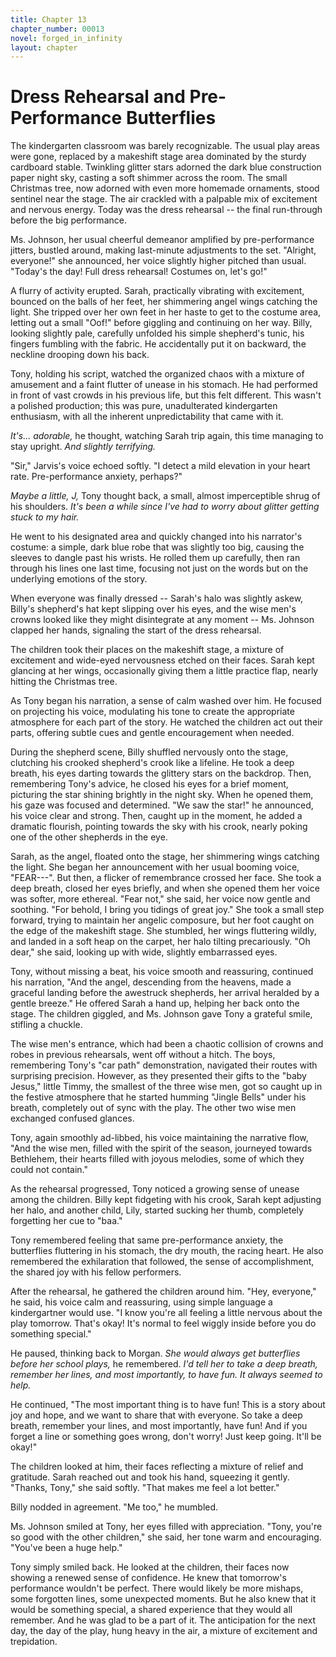 ```yaml
---
title: Chapter 13
chapter_number: 00013
novel: forged_in_infinity
layout: chapter
---
```


# **Dress Rehearsal and Pre-Performance Butterflies**

The kindergarten classroom was barely recognizable. The usual play areas
were gone, replaced by a makeshift stage area dominated by the sturdy
cardboard stable. Twinkling glitter stars adorned the dark blue
construction paper night sky, casting a soft shimmer across the room.
The small Christmas tree, now adorned with even more homemade ornaments,
stood sentinel near the stage. The air crackled with a palpable mix of
excitement and nervous energy. Today was the dress rehearsal -- the
final run-through before the big performance.

Ms. Johnson, her usual cheerful demeanor amplified by pre-performance
jitters, bustled around, making last-minute adjustments to the set.
"Alright, everyone!" she announced, her voice slightly higher pitched
than usual. "Today's the day! Full dress rehearsal! Costumes on, let's
go!"

A flurry of activity erupted. Sarah, practically vibrating with
excitement, bounced on the balls of her feet, her shimmering angel wings
catching the light. She tripped over her own feet in her haste to get to
the costume area, letting out a small "Oof!" before giggling and
continuing on her way. Billy, looking slightly pale, carefully unfolded
his simple shepherd's tunic, his fingers fumbling with the fabric. He
accidentally put it on backward, the neckline drooping down his back.

Tony, holding his script, watched the organized chaos with a mixture of
amusement and a faint flutter of unease in his stomach. He had performed
in front of vast crowds in his previous life, but this felt different.
This wasn't a polished production; this was pure, unadulterated
kindergarten enthusiasm, with all the inherent unpredictability that
came with it.

*It's... adorable,* he thought, watching Sarah trip again, this time
managing to stay upright. *And slightly terrifying.*

"Sir," Jarvis's voice echoed softly. "I detect a mild elevation in your
heart rate. Pre-performance anxiety, perhaps?"

*Maybe a little, J,* Tony thought back, a small, almost imperceptible
shrug of his shoulders. *It's been a while since I've had to worry about
glitter getting stuck to my hair.*

He went to his designated area and quickly changed into his narrator's
costume: a simple, dark blue robe that was slightly too big, causing the
sleeves to dangle past his wrists. He rolled them up carefully, then ran
through his lines one last time, focusing not just on the words but on
the underlying emotions of the story.

When everyone was finally dressed -- Sarah's halo was slightly askew,
Billy's shepherd's hat kept slipping over his eyes, and the wise men's
crowns looked like they might disintegrate at any moment -- Ms. Johnson
clapped her hands, signaling the start of the dress rehearsal.

The children took their places on the makeshift stage, a mixture of
excitement and wide-eyed nervousness etched on their faces. Sarah kept
glancing at her wings, occasionally giving them a little practice flap,
nearly hitting the Christmas tree.

As Tony began his narration, a sense of calm washed over him. He focused
on projecting his voice, modulating his tone to create the appropriate
atmosphere for each part of the story. He watched the children act out
their parts, offering subtle cues and gentle encouragement when needed.

During the shepherd scene, Billy shuffled nervously onto the stage,
clutching his crooked shepherd's crook like a lifeline. He took a deep
breath, his eyes darting towards the glittery stars on the backdrop.
Then, remembering Tony's advice, he closed his eyes for a brief moment,
picturing the star shining brightly in the night sky. When he opened
them, his gaze was focused and determined. "We saw the star!" he
announced, his voice clear and strong. Then, caught up in the moment, he
added a dramatic flourish, pointing towards the sky with his crook,
nearly poking one of the other shepherds in the eye.

Sarah, as the angel, floated onto the stage, her shimmering wings
catching the light. She began her announcement with her usual booming
voice, "FEAR---". But then, a flicker of remembrance crossed her face.
She took a deep breath, closed her eyes briefly, and when she opened
them her voice was softer, more ethereal. "Fear not," she said, her
voice now gentle and soothing. "For behold, I bring you tidings of great
joy." She took a small step forward, trying to maintain her angelic
composure, but her foot caught on the edge of the makeshift stage. She
stumbled, her wings fluttering wildly, and landed in a soft heap on the
carpet, her halo tilting precariously. "Oh dear," she said, looking up
with wide, slightly embarrassed eyes.

Tony, without missing a beat, his voice smooth and reassuring, continued
his narration, "And the angel, descending from the heavens, made a
graceful landing before the awestruck shepherds, her arrival heralded by
a gentle breeze." He offered Sarah a hand up, helping her back onto the
stage. The children giggled, and Ms. Johnson gave Tony a grateful smile,
stifling a chuckle.

The wise men's entrance, which had been a chaotic collision of crowns
and robes in previous rehearsals, went off without a hitch. The boys,
remembering Tony's "car path" demonstration, navigated their routes with
surprising precision. However, as they presented their gifts to the
"baby Jesus," little Timmy, the smallest of the three wise men, got so
caught up in the festive atmosphere that he started humming "Jingle
Bells" under his breath, completely out of sync with the play. The other
two wise men exchanged confused glances.

Tony, again smoothly ad-libbed, his voice maintaining the narrative
flow, "And the wise men, filled with the spirit of the season, journeyed
towards Bethlehem, their hearts filled with joyous melodies, some of
which they could not contain."

As the rehearsal progressed, Tony noticed a growing sense of unease
among the children. Billy kept fidgeting with his crook, Sarah kept
adjusting her halo, and another child, Lily, started sucking her thumb,
completely forgetting her cue to "baa."

Tony remembered feeling that same pre-performance anxiety, the
butterflies fluttering in his stomach, the dry mouth, the racing heart.
He also remembered the exhilaration that followed, the sense of
accomplishment, the shared joy with his fellow performers.

After the rehearsal, he gathered the children around him. "Hey,
everyone," he said, his voice calm and reassuring, using simple language
a kindergartner would use. "I know you're all feeling a little nervous
about the play tomorrow. That's okay! It's normal to feel wiggly inside
before you do something special."

He paused, thinking back to Morgan. *She would always get butterflies
before her school plays,* he remembered. *I'd tell her to take a deep
breath, remember her lines, and most importantly, to have fun. It always
seemed to help.*

He continued, "The most important thing is to have fun! This is a story
about joy and hope, and we want to share that with everyone. So take a
deep breath, remember your lines, and most importantly, have fun! And if
you forget a line or something goes wrong, don\'t worry! Just keep
going. It'll be okay!"

The children looked at him, their faces reflecting a mixture of relief
and gratitude. Sarah reached out and took his hand, squeezing it gently.
"Thanks, Tony," she said softly. "That makes me feel a lot better."

Billy nodded in agreement. "Me too," he mumbled.

Ms. Johnson smiled at Tony, her eyes filled with appreciation. "Tony,
you're so good with the other children," she said, her tone warm and
encouraging. "You've been a huge help."

Tony simply smiled back. He looked at the children, their faces now
showing a renewed sense of confidence. He knew that tomorrow's
performance wouldn't be perfect. There would likely be more mishaps,
some forgotten lines, some unexpected moments. But he also knew that it
would be something special, a shared experience that they would all
remember. And he was glad to be a part of it. The anticipation for the
next day, the day of the play, hung heavy in the air, a mixture of
excitement and trepidation.
